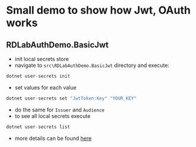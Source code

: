 # Small demo to show how Jwt, OAuth works

## RDLabAuthDemo.BasicJwt
- init local secrets store
- navigate to `src\RDLabAuthDemo.BasicJwt` directory and execute:
```c#
dotnet user-secrets init
```
- set values for each value
```c#
dotnet user-secrets set "JwtToken:Key" "YOUR_KEY"
```
- do the same for `Issuer` and `Audience`      
- to see all local secrets execute
```c#
dotnet user-secrets list
```
- more details can be found [here](https://docs.microsoft.com/en-us/aspnet/core/security/app-secrets?view=aspnetcore-5.0&tabs=windows)